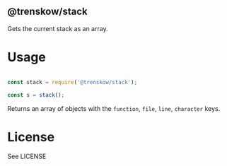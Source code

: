 @trenskow/stack
----

Gets the current stack as an array.

# Usage

```javascript

const stack = require('@trenskow/stack');

const s = stack();
```

Returns an array of objects with the `function`, `file`, `line`, `character` keys.

# License

See LICENSE
